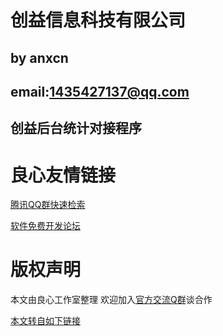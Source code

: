 # 创益信息科技有限公司
## by anxcn
## email:1435427137@qq.com
## 创益后台统计对接程序


 # 良心友情链接

[腾讯QQ群快速检索](http://u.720life.cn/s/8cf73f7c)

[软件免费开发论坛](http://u.720life.cn/s/bbb01dc0)

# 版权声明 

本文由良心工作室整理 欢迎加入[官方交流Q群](https://u.720life.cn/s/f2316816)谈合作

[本文转自如下链接](http://u.720life.cn/g/2e71d0f0a5c601172267ba20d3a43c6e6815e21ecdbd05d18a24e8efb90b34a0af2f785a446ab89ea8d5d09e1c46e5dc9ac1a16cc1f700d5d2e0a1dbb3cad491)
